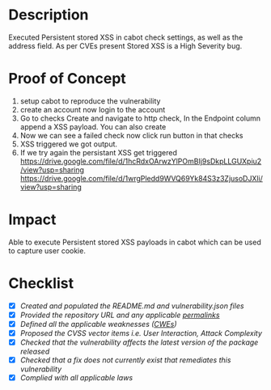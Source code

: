 # Description
Executed Persistent stored XSS in cabot check settings, as well as the address field. As per CVEs present Stored XSS is a High Severity bug.
# Proof of Concept 
1. setup cabot to reproduce the vulnerability
2. create an account now login to the account 
3. Go to checks Create and navigate to http check, In the Endpoint column append a XSS payload. You can also create 
4. Now we can see a failed check now click run button in that checks
5. XSS triggered we got output.
6. If we try again the persistant XSS get triggered
https://drive.google.com/file/d/1hcRdxOArwzYlPOmBIj9sDkpLLGUXpiu2/view?usp=sharing
https://drive.google.com/file/d/1wrgPledd9WVQ69Yk84S3z3ZjusoDJXli/view?usp=sharing
# Impact
Able to execute Persistent stored XSS payloads in cabot which can be used to capture user cookie.
# Checklist
- [x] _Created and populated the README.md and vulnerability.json files_
- [x] _Provided the repository URL and any applicable [permalinks]([https://help.github.com/en/github/managing-files-in-a-repository/getting-permanent-links-to-files](https://help.github.com/en/github/managing-files-in-a-repository/getting-permanent-links-to-files))_
- [x] _Defined all the applicable weaknesses ([CWEs]([https://cwe.mitre.org/](https://cwe.mitre.org/)))_
- [x] _Proposed the CVSS vector items i.e. User Interaction, Attack Complexity_
- [x] _Checked that the vulnerability affects the latest version of the package released_
- [x] _Checked that a fix does not currently exist that remediates this vulnerability_
- [x] _Complied with all applicable laws_
